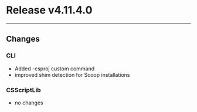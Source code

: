 # Release v4.11.4.0

---

## Changes

### CLI
- Added -csproj custom command
- improved shim detection for Scoop installations

### CSScriptLib
- no changes